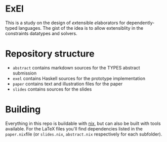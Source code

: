 # ExEl #

This is a study on the design of *ex*tensible *el*aborators for dependently-typed languages.
The gist of the idea is to allow extensiblity in the constraints datatypes and solvers.

# Repository structure #

* `abstract` contains markdown sources for the TYPES abstract submission
* `exel` contains Haskell sources for the prototype implementation
* `paper` contains text and illustration files for the paper
* `slides` contains sources for the slides

# Building #

Everything in this repo is buildable with [nix](https://nixos.org), but can also be built with tools available.
For the LaTeX files you'll find dependencies listed in the `paper.nix`file (or `slides.nix`, `abstract.nix` respectively for each subfolder).
